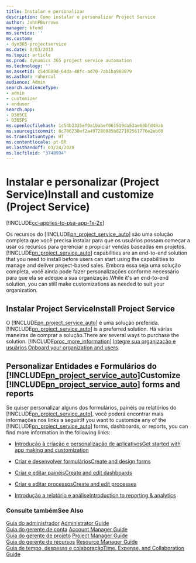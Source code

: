 ```yaml
---
title: Instalar e personalizar
description: Como instalar e personalizar Project Service
author: JohnPBurrows
manager: kfend
ms.service: ''
ms.custom:
- dyn365-projectservice
ms.date: 8/03/2018
ms.topic: article
ms.prod: dynamics 365 project service automation
ms.technology: ''
ms.assetid: c54d080d-64da-48fc-ad70-7ab1ba988079
ms.author: ruhercul
audience: Admin
search.audienceType:
- admin
- customizer
- enduser
search.app:
- D365CE
- D365PS
ms.openlocfilehash: 1c54b2335ef9a1babef061519da53ae68bfd48ab
ms.sourcegitcommit: 8c786230ef2a497280885b827162561776e2eb00
ms.translationtype: HT
ms.contentlocale: pt-BR
ms.lasthandoff: 03/24/2020
ms.locfileid: "3748994"
---
```

# <a name="install-and-customize-project-service"></a><span data-ttu-id="e2ca2-103">Instalar e personalizar (Project Service)</span><span class="sxs-lookup"><span data-stu-id="e2ca2-103">Install and customize (Project Service)</span></span>

[!INCLUDE[cc-applies-to-psa-app-1x-2x](../includes/cc-applies-to-psa-app-1x-2x.md)]

<span data-ttu-id="e2ca2-104">Os recursos do [!INCLUDE[pn_project_service_auto](../includes/pn-project-service-auto.md)] são uma solução completa que você precisa instalar para que os usuários possam começar a usar os recursos para gerenciar e propiciar vendas baseadas em projetos.</span><span class="sxs-lookup"><span data-stu-id="e2ca2-104">[!INCLUDE[pn_project_service_auto](../includes/pn-project-service-auto.md)] capabilities are an end-to-end solution that you need to install before users can start using the capabilities to manage and deliver project-based sales.</span></span> <span data-ttu-id="e2ca2-105">Embora essa seja uma solução completa, você ainda pode fazer personalizações conforme necessário para que ela se adeque a sua organização.</span><span class="sxs-lookup"><span data-stu-id="e2ca2-105">While it's an end-to-end solution, you can still make customizations as needed to suit your organization.</span></span>  
<!-- TODO: I expect to find the information on how to get and install this here. Please find that and add it here. Same for Project Service.--> 
  
## <a name="install-project-service"></a><span data-ttu-id="e2ca2-106">Instalar Project Service</span><span class="sxs-lookup"><span data-stu-id="e2ca2-106">Install Project Service</span></span>  
 <span data-ttu-id="e2ca2-107">O [!INCLUDE[pn_project_service_auto](../includes/pn-project-service-auto.md)] é uma solução preferida.</span><span class="sxs-lookup"><span data-stu-id="e2ca2-107">[!INCLUDE[pn_project_service_auto](../includes/pn-project-service-auto.md)] is a preferred solution.</span></span> <span data-ttu-id="e2ca2-108">Há várias maneiras de comprar a solução.</span><span class="sxs-lookup"><span data-stu-id="e2ca2-108">There are several ways to purchase the solution.</span></span> [!INCLUDE[proc_more_information](../includes/proc-more-information.md)] <span data-ttu-id="e2ca2-109">[Integre sua organização e usuários](../admin/onboard-your-organization-and-users-to-dynamics-365-online.md).</span><span class="sxs-lookup"><span data-stu-id="e2ca2-109">[Onboard your organization and users](../admin/onboard-your-organization-and-users-to-dynamics-365-online.md).</span></span>  
  
## <a name="customize-pn_project_service_auto-forms-and-reports"></a><span data-ttu-id="e2ca2-110">Personalizar Entidades e Formulários do [!INCLUDE[pn_project_service_auto](../includes/pn-project-service-auto.md)]</span><span class="sxs-lookup"><span data-stu-id="e2ca2-110">Customize [!INCLUDE[pn_project_service_auto](../includes/pn-project-service-auto.md)] forms and reports</span></span>  
 <span data-ttu-id="e2ca2-111">Se quiser personalizar alguns dos formulários, painéis ou relatórios do [!INCLUDE[pn_project_service_auto](../includes/pn-project-service-auto.md)], você poderá encontrar mais informações nos links a seguir:</span><span class="sxs-lookup"><span data-stu-id="e2ca2-111">If you want to customize any of the [!INCLUDE[pn_project_service_auto](../includes/pn-project-service-auto.md)] forms, dashboards, or reports, you can find more information in the following links:</span></span>  
  
- [<span data-ttu-id="e2ca2-112">Introdução à criação e personalização de aplicativos</span><span class="sxs-lookup"><span data-stu-id="e2ca2-112">Get started with app making and customization</span></span>](../customize/getting-started-customization.md)  
  
- [<span data-ttu-id="e2ca2-113">Criar e desenvolver formulários</span><span class="sxs-lookup"><span data-stu-id="e2ca2-113">Create and design forms</span></span>](../customize/create-design-forms.md)  
  
- [<span data-ttu-id="e2ca2-114">Criar e editar painéis</span><span class="sxs-lookup"><span data-stu-id="e2ca2-114">Create and edit dashboards</span></span>](../customize/create-edit-dashboards.md)  
  
- [<span data-ttu-id="e2ca2-115">Criar e editar processos</span><span class="sxs-lookup"><span data-stu-id="e2ca2-115">Create and edit processes</span></span>](../customize/guide-staff-through-common-tasks-processes.md)  
  
- [<span data-ttu-id="e2ca2-116">Introdução a relatório e análise</span><span class="sxs-lookup"><span data-stu-id="e2ca2-116">Introduction to reporting & analytics</span></span>](../analytics/reporting-analytics-with-dynamics-365.md)  
  
### <a name="see-also"></a><span data-ttu-id="e2ca2-117">Consulte também</span><span class="sxs-lookup"><span data-stu-id="e2ca2-117">See Also</span></span>  
 <span data-ttu-id="e2ca2-118">[Guia do administrador](../project-service/admin-guide.md) </span><span class="sxs-lookup"><span data-stu-id="e2ca2-118">[Administrator Guide](../project-service/admin-guide.md) </span></span>  
 <span data-ttu-id="e2ca2-119">[Guia do gerente de conta](../project-service/account-manager-guide.md) </span><span class="sxs-lookup"><span data-stu-id="e2ca2-119">[Account Manager Guide](../project-service/account-manager-guide.md) </span></span>  
 <span data-ttu-id="e2ca2-120">[Guia do gerente de projeto](../project-service/project-manager-guide.md) </span><span class="sxs-lookup"><span data-stu-id="e2ca2-120">[Project Manager Guide](../project-service/project-manager-guide.md) </span></span>  
 <span data-ttu-id="e2ca2-121">[Guia do gerente de recursos](../project-service/resource-manager-guide.md) </span><span class="sxs-lookup"><span data-stu-id="e2ca2-121">[Resource Manager Guide](../project-service/resource-manager-guide.md) </span></span>  
 [<span data-ttu-id="e2ca2-122">Guia de tempo, despesas e colaboração</span><span class="sxs-lookup"><span data-stu-id="e2ca2-122">Time, Expense, and Collaboration Guide</span></span>](../project-service/time-expense-collaboration-guide.md)

